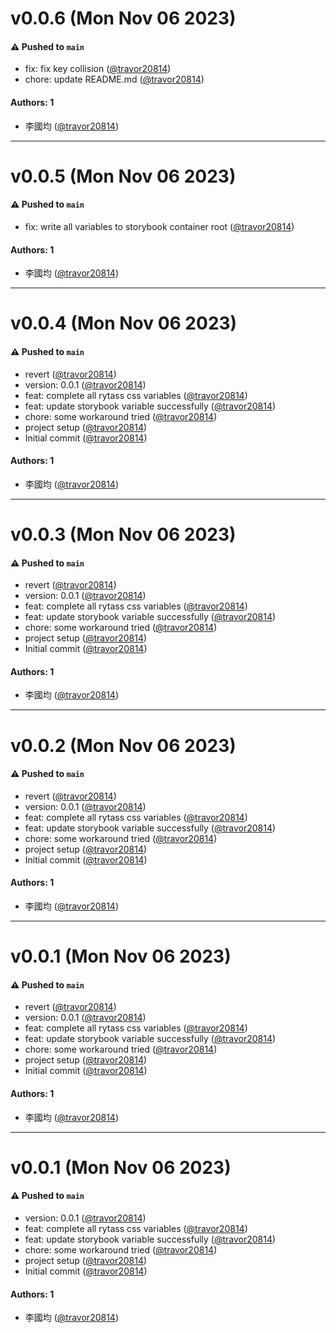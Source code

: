# v0.0.6 (Mon Nov 06 2023)

#### ⚠️ Pushed to `main`

- fix: fix key collision ([@travor20814](https://github.com/travor20814))
- chore: update README.md ([@travor20814](https://github.com/travor20814))

#### Authors: 1

- 李國均 ([@travor20814](https://github.com/travor20814))

---

# v0.0.5 (Mon Nov 06 2023)

#### ⚠️ Pushed to `main`

- fix: write all variables to storybook container root ([@travor20814](https://github.com/travor20814))

#### Authors: 1

- 李國均 ([@travor20814](https://github.com/travor20814))

---

# v0.0.4 (Mon Nov 06 2023)

#### ⚠️ Pushed to `main`

- revert ([@travor20814](https://github.com/travor20814))
- version: 0.0.1 ([@travor20814](https://github.com/travor20814))
- feat: complete all rytass css variables ([@travor20814](https://github.com/travor20814))
- feat: update storybook variable successfully ([@travor20814](https://github.com/travor20814))
- chore: some workaround tried ([@travor20814](https://github.com/travor20814))
- project setup ([@travor20814](https://github.com/travor20814))
- Initial commit ([@travor20814](https://github.com/travor20814))

#### Authors: 1

- 李國均 ([@travor20814](https://github.com/travor20814))

---

# v0.0.3 (Mon Nov 06 2023)

#### ⚠️ Pushed to `main`

- revert ([@travor20814](https://github.com/travor20814))
- version: 0.0.1 ([@travor20814](https://github.com/travor20814))
- feat: complete all rytass css variables ([@travor20814](https://github.com/travor20814))
- feat: update storybook variable successfully ([@travor20814](https://github.com/travor20814))
- chore: some workaround tried ([@travor20814](https://github.com/travor20814))
- project setup ([@travor20814](https://github.com/travor20814))
- Initial commit ([@travor20814](https://github.com/travor20814))

#### Authors: 1

- 李國均 ([@travor20814](https://github.com/travor20814))

---

# v0.0.2 (Mon Nov 06 2023)

#### ⚠️ Pushed to `main`

- revert ([@travor20814](https://github.com/travor20814))
- version: 0.0.1 ([@travor20814](https://github.com/travor20814))
- feat: complete all rytass css variables ([@travor20814](https://github.com/travor20814))
- feat: update storybook variable successfully ([@travor20814](https://github.com/travor20814))
- chore: some workaround tried ([@travor20814](https://github.com/travor20814))
- project setup ([@travor20814](https://github.com/travor20814))
- Initial commit ([@travor20814](https://github.com/travor20814))

#### Authors: 1

- 李國均 ([@travor20814](https://github.com/travor20814))

---

# v0.0.1 (Mon Nov 06 2023)

#### ⚠️ Pushed to `main`

- revert ([@travor20814](https://github.com/travor20814))
- version: 0.0.1 ([@travor20814](https://github.com/travor20814))
- feat: complete all rytass css variables ([@travor20814](https://github.com/travor20814))
- feat: update storybook variable successfully ([@travor20814](https://github.com/travor20814))
- chore: some workaround tried ([@travor20814](https://github.com/travor20814))
- project setup ([@travor20814](https://github.com/travor20814))
- Initial commit ([@travor20814](https://github.com/travor20814))

#### Authors: 1

- 李國均 ([@travor20814](https://github.com/travor20814))

---

# v0.0.1 (Mon Nov 06 2023)

#### ⚠️ Pushed to `main`

- version: 0.0.1 ([@travor20814](https://github.com/travor20814))
- feat: complete all rytass css variables ([@travor20814](https://github.com/travor20814))
- feat: update storybook variable successfully ([@travor20814](https://github.com/travor20814))
- chore: some workaround tried ([@travor20814](https://github.com/travor20814))
- project setup ([@travor20814](https://github.com/travor20814))
- Initial commit ([@travor20814](https://github.com/travor20814))

#### Authors: 1

- 李國均 ([@travor20814](https://github.com/travor20814))
